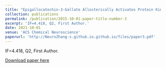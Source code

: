 ```yaml
---
title: "Epigallocatechin-3-Gallate Allosterically Activates Protein Kinase C‑α and Improves the Cognition of Estrogen Deficiency Mice."
collection: publications
permalink: /publication/2015-10-01-paper-title-number-3
excerpt: 'IF=4.418, Q2, First Author.'
date: 2021-10-01
venue: 'ACS Chemical Neuroscience'
paperurl: 'http://NeuroZhang-s.github.io.github.io/files/paper3.pdf'
---
```

IF=4.418, Q2, First Author.

[Download paper here](http://NeuroZhang-s.github.io.github.io/files/paper3.pdf)

